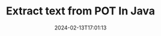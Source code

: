 ---
############################# Static ############################
layout: "auto-gen-parser"
date: 2024-02-13T17:01:13
draft: false
otherformats: 

############################# Head ############################
head_title: "Extract Text from POT in Java"
head_description: "Quickly extract text from a documents file in Java."

############################# Header ############################
title: "Extract text from POT In Java"
description: "Extract text from POT with a few lines of Java code."
bg_image: "https://cms.admin.containerize.com/templates/aspose/App_Themes/V3/images/bg/header1.png"
bg_overlay: false
button:
    enable: true
    icon: "fas fa-arrow-down"
    label: "Download Free Trial"
    link: "https://downloads.groupdocs.com/parser/java"

############################# SubMenu ############################
submenu:
    enable: true

    left:
        img_alt: "GroupDocs.Parser for Java"
        image: "https://cms.admin.containerize.com/templates/groupdocs/images/product-logos/90x90-noborder/groupdocs-parser-java.png"
        product: "GroupDocs.Parser"
        platform: "Java"

    middle:
        button:

            # button loop
            - link: "https://apireference.groupdocs.com/parser/java"
              text: "API Reference"

            # button loop
            - link: "https://github.com/groupdocs-parser"
              text: "Code Examples"

            # button loop
            - link: "https://products.groupdocs.app/parser/family"
              text: "Live Demos"

            # button loop
            - link: "https://purchase.groupdocs.com/pricing/parser/java"
              text: "Pricing"

    right:
        link_download: "https://downloads.groupdocs.com/parser"
        link_learn: "https://docs.groupdocs.com/parser/java"
        link_buy: "https://purchase.groupdocs.com"

############################# About ############################
about:
    enable: true
    title: "How to extract a text from POT files Java API?"
    content: |
        [GroupDocs.Parser for Java](/parser/java/)  is a text, image and metadata extractor API, supporting more than 50 popular document types to help building business applications with features of parsing raw, structured & formatted text. It also supports parsing documents using predefined templates and allows extracting complex data from invoices and other typical documents with speed and accuracy. GroupDocs.Parser for Java enables you to extract text and metadata from password protected files of all popular formats including Word processing documents, Excel spreadsheets, PowerPoint presentations, OneNote, PDF files and ZIP archives.
        
        GroupDocs.Parser API is a right choice for corporate solutions which needs file text extraction feature. These APIs are well supported on all major operating systems and platforms including Java runtime: J2SE 6.0 and above.

############################# Steps ############################
steps:
    enable: true
    title_left: "Extract text from POT in Java"
    content_left: |
        [GroupDocs.Parser for Java](/parser/java/) makes it easy for Java developers to extract a text from a POT file by implementing a few easy steps.
        
        * Instantiate [Parser](https://reference.groupdocs.com/java/parser/com.groupdocs.parser/Parser) object for the initial document;
        * Call [getText](https://reference.groupdocs.com/parser/java/com.groupdocs.parser/parser/#getText--) method and obtain [TextReader](https://reference.groupdocs.com/java/parser/com.groupdocs.parser.data/TextReader) object;
        * Check if reader isn’t *null* (text extraction is supported for the document);
        * Read a text from reader.

    title_right: "Learn more about the text extraction"
    content_right: |
        * <a href="https://docs.groupdocs.com/parser/java/extract-text-in-accurate-mode/">How to extract text in Accurate mode</a>
        * <a href="https://docs.groupdocs.com/parser/java/extract-text-in-raw-mode/">How to extract text in Raw mode</a>
 
    code: |
     {{% parser/additional-styles %}}
     {{< parser/code-parser title="How to extract text from POT file using Java example code">}}

        ```java    
        // Extract text from POT file using GroupDocs.Parser API
        // Create an instance of Parser class
        try (Parser parser = new Parser(filePath)) {
            // Extract a text into the reader
            try (TextReader reader = parser.getText()) {
                // Print a text from the document
                // If text extraction isn't supported, a reader is null
                System.out.println(reader == null ? "Text extraction isn't supported" : reader.readToEnd());
            }
        }
        ```
     {{< /parser/code-parser >}}

############################# More ############################
more:
    enable: true
    title_left: "System Requirements"
    content_left: |
        GroupDocs.Parser for Java APIs are supported on all major platforms and operating systems. Before executing the code below, please make sure that you have the following prerequisites installed on your system.
        
        * Operating Systems: Microsoft Windows, Linux, MacOS
        * Development Environments: NetBeans, Intellij IDEA, Eclipse, etc.
        * Frameworks
        * Download the latest version of GroupDocs.Parser for Java from [Maven](https://repository.groupdocs.com/webapp/#/artifacts/browse/tree/General/repo/com/groupdocs/groupdocs-parser)

    title_right: "Why Use GroupDocs.Parser for Java"
    content_right: |
        * Plain text extraction support from any supported documents    
        * Documents parsing via user-defined templates    
        * Fully support structured text extraction    
        * Text searching via keyword as well as regular expression    
        * Extract formatted text, metadata, images, containers, and attachments    
        * Extract table of contents for some supported document formats    
        * Parse form data from PDF documents    
        * Extract hyperlinks from the document   

############################# Demos ############################
demos:
    enable: true
    title: "Live Demos - Extract text from POT Online"
    content: |
       Extract text from POT file right now by visiting [GroupDocs.Parser Live Demos](https://products.groupdocs.app/parser/text/pot) website.
       The live demo has the following benefits.
        
############################# About Formats ############################
about_formats:
    enable: true

############################# More Formats ############################
more_formats:
    enable: true
    title: "Extract Text From Other Document Formats"
    content: |
        Java documents parse & text extraction API for file formats and images. Extract data for some of the popular file formats as stated below.

############################# Back to top ###############################
back_to_top:
    enable: true
---